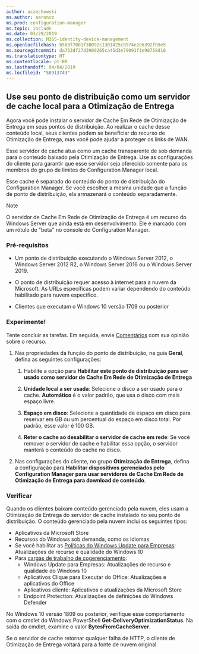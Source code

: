 ```yaml
---
author: aczechowski
ms.author: aaroncz
ms.prod: configuration-manager
ms.topic: include
ms.date: 03/29/2019
ms.collection: M365-identity-device-management
ms.openlocfilehash: b503f7001f30092c1301425c9974e2e6392fb9e5
ms.sourcegitcommit: da753df27d3909265ca45d3e79091f1e98758d16
ms.translationtype: HT
ms.contentlocale: pt-BR
ms.lasthandoff: 04/04/2019
ms.locfileid: "58913743"
---
```

## <a name="bkmk_doinc"></a> Use seu ponto de distribuição como um servidor de cache local para a Otimização de Entrega
<!--3555764-->

Agora você pode instalar o servidor de Cache Em Rede de Otimização de Entrega em seus pontos de distribuição. Ao realizar o cache desse conteúdo local, seus clientes podem se beneficiar do recurso de Otimização de Entrega, mas você pode ajudar a proteger os links de WAN. 

Esse servidor de cache atua como um cache transparente de sob demanda para o conteúdo baixado pela Otimização de Entrega. Use as configurações do cliente para garantir que esse servidor seja oferecido somente para os membros do grupo de limites do Configuration Manager local. 

Esse cache é separado do conteúdo do ponto de distribuição do Configuration Manager. Se você escolher a mesma unidade que a função de ponto de distribuição, ela armazenará o conteúdo separadamente. 

> [!Note]  
> O servidor de Cache Em Rede de Otimização de Entrega é um recurso do Windows Server que ainda está em desenvolvimento. Ele é marcado com um rótulo de "beta" no console do Configuration Manager.  


### <a name="prerequisites"></a>Pré-requisitos

- Um ponto de distribuição executando o Windows Server 2012, o Windows Server 2012 R2, o Windows Server 2016 ou o Windows Server 2019.

- O ponto de distribuição requer acesso à internet para a nuvem da Microsoft. As URLs específicas podem variar dependendo do conteúdo habilitado para nuvem específico. 

- Clientes que executam o Windows 10 versão 1709 ou posterior


### <a name="try-it-out"></a>Experimente!

Tente concluir as tarefas. Em seguida, envie [Comentários](/sccm/core/understand/find-help#product-feedback) com sua opinião sobre o recurso.

1. Nas propriedades da função do ponto de distribuição, na guia **Geral**, defina as seguintes configurações:  

    1. Habilite a opção para **Habilitar este ponto de distribuição para ser usado como servidor de Cache Em Rede de Otimização de Entrega**  

    2. **Unidade local a ser usada**: Selecione o disco a ser usado para o cache. **Automático** é o valor padrão, que usa o disco com mais espaço livre.  

    3. **Espaço em disco**: Selecione a quantidade de espaço em disco para reservar em GB ou um percentual do espaço em disco total. Por padrão, esse valor é 100 GB.

    4. **Reter o cache ao desabilitar o servidor de cache em rede**: Se você remover o servidor de cache e habilitar essa opção, o servidor manterá o conteúdo do cache no disco.  

2. Nas configurações do cliente, no grupo **Otimização de Entrega**, defina a configuração para **Habilitar dispositivos gerenciados pelo Configuration Manager para usar servidores de Cache Em Rede de Otimização de Entrega para download de conteúdo**.  


### <a name="verify"></a>Verificar

Quando os clientes baixam conteúdo gerenciado pela nuvem, eles usam a Otimização de Entrega do servidor de cache instalado no seu ponto de distribuição. O conteúdo gerenciado pela nuvem inclui os seguintes tipos:
- Aplicativos da Microsoft Store
- Recursos do Windows sob demanda, como os idiomas
- Se você habilitar as [Políticas do Windows Update para Empresas](/sccm/sum/deploy-use/integrate-windows-update-for-business-windows-10): Atualizações de recurso e qualidade do Windows 10
- Para [cargas de trabalho de cogerenciamento](/sccm/comanage/workloads):
    - Windows Update para Empresas: Atualizações de recurso e qualidade do Windows 10
    - Aplicativos Clique para Executar do Office: Atualizações e aplicativos do Office
    - Aplicativos cliente: Aplicativos e atualizações da Microsoft Store
    - Endpoint Protection: Atualizações de definições do Windows Defender

No Windows 10 versão 1809 ou posterior, verifique esse comportamento com o cmdlet do Windows PowerShell **Get-DeliveryOptimizationStatus**. Na saída do cmdlet, examine o valor **BytesFromCacheServer**. 

Se o servidor de cache retornar qualquer falha de HTTP, o cliente de Otimização de Entrega voltará para a fonte de nuvem original.

